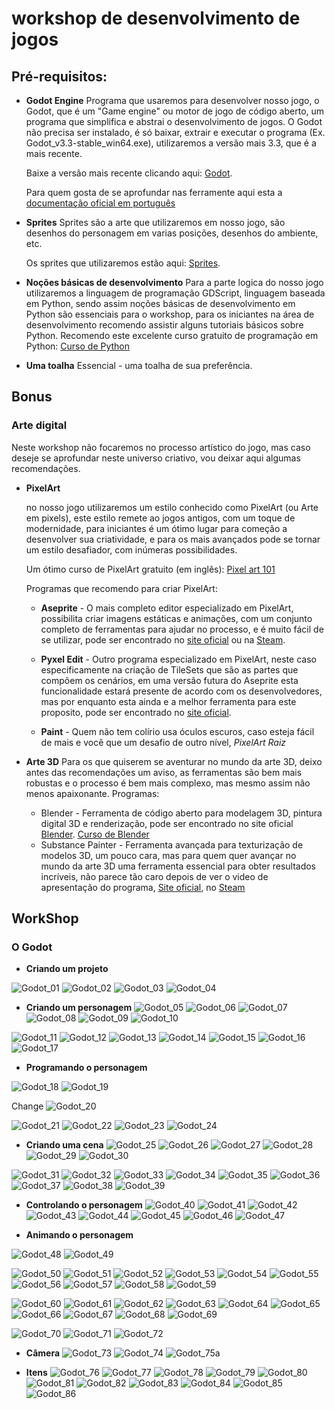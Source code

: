 # workshop de desenvolvimento de jogos


## Pré-requisitos:

* **Godot Engine**
    Programa que usaremos para desenvolver nosso jogo, o Godot, que é um "Game engine" ou motor de jogo de código aberto, um programa que simplifica e abstrai o desenvolvimento de jogos.
    O Godot não precisa ser instalado, é só baixar, extrair e executar o programa (Ex. Godot_v3.3-stable_win64.exe), utilizaremos a versão mais 3.3, que é a mais recente.

    Baixe a versão mais recente clicando aqui: [Godot](https://downloads.tuxfamily.org/godotengine/3.3/Godot_v3.3-stable_win64.exe.zip).

    Para quem gosta de se aprofundar nas ferramente aqui esta a [documentação oficial em português ](https://docs.godotengine.org/pt_BR/stable/)

* **Sprites**
    Sprites são a arte que utilizaremos em nosso jogo, são desenhos do personagem em varias posições, desenhos do ambiente, etc.

    Os sprites que utilizaremos estão aqui: [Sprites](/docs/sprites.zip).

* **Noções básicas de desenvolvimento**
    Para a parte logica do nosso jogo utilizaremos a linguagem de programação GDScript, linguagem baseada em Python, sendo assim noções básicas de desenvolvimento em Python são essenciais para o workshop, para  os iniciantes na área de desenvolvimento recomendo assistir alguns tutoriais básicos sobre Python.
    Recomendo este excelente curso gratuito de programação em Python: [Curso de Python](https://www.youtube.com/playlist?list=PLHz_AreHm4dlKP6QQCekuIPky1CiwmdI6)

* **Uma toalha**
    Essencial - uma toalha de sua preferência.

## Bonus

### Arte digital

Neste workshop não focaremos no processo artístico do jogo, mas caso deseje se aprofundar neste universo criativo, vou deixar aqui algumas recomendações.

* **PixelArt**

    no nosso jogo utilizaremos um estilo conhecido como PixelArt (ou Arte em pixels), este estilo remete ao jogos antigos, com um toque de modernidade, para iniciantes é um ótimo lugar para começão a desenvolver sua criatividade, e para os mais avançados pode se tornar um estilo desafiador, com inúmeras possibilidades.

    Um ótimo curso de PixelArt gratuito (em inglês): [Pixel art 101](https://www.youtube.com/playlist?list=PLmac3HPrav-9UWt-ahViIZxpyQxJ2wPSH)


    Programas que recomendo para criar PixelArt:

    - **Aseprite** - O mais completo editor especializado em PixelArt, possibilita criar imagens estáticas e animações, com um conjunto completo de ferramentas para ajudar no processo, e é muito fácil de se utilizar, pode ser encontrado no [site oficial](https://www.aseprite.org/) ou na [Steam](https://store.steampowered.com/app/431730/Aseprite/).

    - **Pyxel Edit** - Outro programa especializado em PixelArt, neste caso especificamente na criação de TileSets que são as partes que compõem os cenários, em uma versão futura do Aseprite esta funcionalidade estará presente de acordo com os desenvolvedores, mas por enquanto esta ainda e a melhor ferramenta para este proposito, pode ser encontrado no [site oficial](https://pyxeledit.com/).

    - **Paint** - Quem não tem colírio usa óculos escuros, caso esteja fácil de mais e você que  um desafio de outro nível, *PixelArt Raiz*


* **Arte 3D**
Para os que quiserem se aventurar no mundo da arte 3D, deixo antes das recomendações um aviso, as ferramentas são bem mais robustas e o processo é bem mais complexo, mas mesmo assim não menos apaixonante.
Programas:
    - Blender - Ferramenta de código aberto para modelagem 3D, pintura digital 3D e renderização, pode ser encontrado no site oficial [Blender](https://www.blender.org/).
    [Curso de Blender](https://www.youtube.com/playlist?list=PLrYLf1JihKtb5pbeR6fX1bMoREsjJn0Q_&ab_channel=DanielFranco)
    - Substance Painter - Ferramenta avançada para texturização de modelos 3D, um pouco cara, mas para quem quer avançar no mundo da arte 3D uma ferramenta essencial para obter resultados incríveis, não parece tão caro depois de ver o video de apresentação do programa, [Site oficial](https://www.substance3d.com/products/substance-painter/), no [Steam](https://store.steampowered.com/app/1454900/Substance_Painter_2021/)

## WorkShop

### O Godot

* **Criando um projeto**

![Godot_01](./docs/Godot_01.png)
![Godot_02](./docs/Godot_02.png)
![Godot_03](./docs/Godot_03.png)
![Godot_04](./docs/Godot_04.png)

* **Criando um personagem**
![Godot_05](./docs/Godot_05.png)
![Godot_06](./docs/Godot_06.png)
![Godot_07](./docs/Godot_07.png)
![Godot_08](./docs/Godot_08.png)
![Godot_09](./docs/Godot_09.png)
![Godot_10](./docs/Godot_10.png)

![Godot_11](./docs/Godot_11.png)
![Godot_12](./docs/Godot_12.png)
![Godot_13](./docs/Godot_13.png)
![Godot_14](./docs/Godot_14.png)
![Godot_15](./docs/Godot_15.png)
![Godot_16](./docs/Godot_16.png)
![Godot_17](./docs/Godot_17.png)

* **Programando o personagem**

![Godot_18](./docs/Godot_18.png)
![Godot_19](./docs/Godot_19.png)

Change
![Godot_20](./docs/Godot_20.png)

![Godot_21](./docs/Godot_21.png)
![Godot_22](./docs/Godot_22.png)
![Godot_23](./docs/Godot_23.png)
![Godot_24](./docs/Godot_24.png)

* **Criando uma cena**
![Godot_25](./docs/Godot_25.png)
![Godot_26](./docs/Godot_26.png)
![Godot_27](./docs/Godot_27.png)
![Godot_28](./docs/Godot_28.png)
![Godot_29](./docs/Godot_29.png)
![Godot_30](./docs/Godot_30.png)

![Godot_31](./docs/Godot_31.png)
![Godot_32](./docs/Godot_32.png)
![Godot_33](./docs/Godot_33.png)
![Godot_34](./docs/Godot_34.png)
![Godot_35](./docs/Godot_35.png)
![Godot_36](./docs/Godot_36.png)
![Godot_37](./docs/Godot_37.png)
![Godot_38](./docs/Godot_38.png)
![Godot_39](./docs/Godot_39.png)

* **Controlando o personagem**
![Godot_40](./docs/Godot_40.png)
![Godot_41](./docs/Godot_41.png)
![Godot_42](./docs/Godot_42.png)
![Godot_43](./docs/Godot_43.png)
![Godot_44](./docs/Godot_44.png)
![Godot_45](./docs/Godot_45.png)
![Godot_46](./docs/Godot_46.png)
![Godot_47](./docs/Godot_47.png)

* **Animando o personagem**

![Godot_48](./docs/Godot_48.png)
![Godot_49](./docs/Godot_49.png)

![Godot_50](./docs/Godot_50.png)
![Godot_51](./docs/Godot_51.png)
![Godot_52](./docs/Godot_52.png)
![Godot_53](./docs/Godot_53.png)
![Godot_54](./docs/Godot_54.png)
![Godot_55](./docs/Godot_55.png)
![Godot_56](./docs/Godot_56.png)
![Godot_57](./docs/Godot_57.png)
![Godot_58](./docs/Godot_58.png)
![Godot_59](./docs/Godot_59.png)

![Godot_60](./docs/Godot_60.png)
![Godot_61](./docs/Godot_61.png)
![Godot_62](./docs/Godot_62.png)
![Godot_63](./docs/Godot_63.png)
![Godot_64](./docs/Godot_64.png)
![Godot_65](./docs/Godot_65.png)
![Godot_66](./docs/Godot_66.png)
![Godot_67](./docs/Godot_67.png)
![Godot_68](./docs/Godot_68.png)
![Godot_69](./docs/Godot_69.png)


![Godot_70](./docs/Godot_70.png)
![Godot_71](./docs/Godot_71.png)
![Godot_72](./docs/Godot_72.png)


* **Câmera**
![Godot_73](./docs/Godot_73.png)
![Godot_74](./docs/Godot_74.png)
![Godot_75](./docs/Godot_75.png)a

* **Itens**
![Godot_76](./docs/Godot_76.png)
![Godot_77](./docs/Godot_77.png)
![Godot_78](./docs/Godot_78.png)
![Godot_79](./docs/Godot_79.png)
![Godot_80](./docs/Godot_80.png)
![Godot_81](./docs/Godot_81.png)
![Godot_82](./docs/Godot_82.png)
![Godot_83](./docs/Godot_83.png)
![Godot_84](./docs/Godot_84.png)
![Godot_85](./docs/Godot_85.png)
![Godot_86](./docs/Godot_86.png)